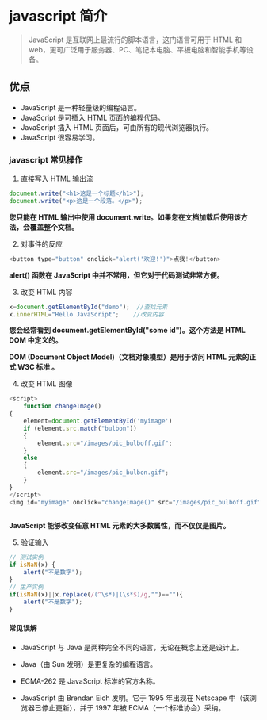 # javascript 简介
> JavaScript 是互联网上最流行的脚本语言，这门语言可用于 HTML 和 web，更可广泛用于服务器、PC、笔记本电脑、平板电脑和智能手机等设备。
## 优点
- JavaScript 是一种轻量级的编程语言。
- JavaScript 是可插入 HTML 页面的编程代码。
- JavaScript 插入 HTML 页面后，可由所有的现代浏览器执行。
- JavaScript 很容易学习。
### javascript 常见操作
1. 直接写入 HTML 输出流
```javascript
document.write("<h1>这是一个标题</h1>");
document.write("<p>这是一个段落。</p>");
```
**您只能在 HTML 输出中使用 document.write。如果您在文档加载后使用该方法，会覆盖整个文档。**

2. 对事件的反应

```javascript
<button type="button" onclick="alert('欢迎!')">点我!</button>
```
**alert() 函数在 JavaScript 中并不常用，但它对于代码测试非常方便。**

3. 改变 HTML 内容

```javascript
x=document.getElementById("demo");  //查找元素
x.innerHTML="Hello JavaScript";    //改变内容
```

**您会经常看到 document.getElementById("some id")。这个方法是 HTML DOM 中定义的。**

**DOM (Document Object Model)（文档对象模型）是用于访问 HTML 元素的正式 W3C 标准 。**

4. 改变 HTML 图像

```javascript
<script>
    function changeImage()
{
    element=document.getElementById('myimage')
    if (element.src.match("bulbon"))
    {
        element.src="/images/pic_bulboff.gif";
    }
    else
    {
        element.src="/images/pic_bulbon.gif";
    }
}
</script>
<img id="myimage" onclick="changeImage()" src="/images/pic_bulboff.gif" width="100" height="180">
   
```

   **JavaScript 能够改变任意 HTML 元素的大多数属性，而不仅仅是图片。**

5. 验证输入

```javascript
// 测试实例
if isNaN(x) {
    alert("不是数字");
}
// 生产实例
if(isNaN(x)||x.replace(/(^\s*)|(\s*$)/g,"")==""){
    alert("不是数字");
}
```

#### 常见误解

- JavaScript 与 Java 是两种完全不同的语言，无论在概念上还是设计上。

- Java（由 Sun 发明）是更复杂的编程语言。
- ECMA-262 是 JavaScript 标准的官方名称。
- JavaScript 由 Brendan Eich 发明。它于 1995 年出现在 Netscape 中（该浏览器已停止更新），并于 1997 年被 ECMA（一个标准协会）采纳。